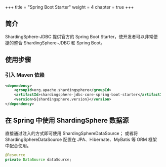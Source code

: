 +++
title = "Spring Boot Starter"
weight = 4
chapter = true
+++

## 简介

ShardingSphere-JDBC 提供官方的 Spring Boot Starter，使开发者可以非常便捷的整合 ShardingSphere-JDBC 和 Spring Boot。

## 使用步骤

### 引入 Maven 依赖

```xml
<dependency>
    <groupId>org.apache.shardingsphere</groupId>
    <artifactId>shardingsphere-jdbc-core-spring-boot-starter</artifactId>
    <version>${shardingsphere.version}</version>
</dependency>
```

## 在 Spring 中使用 ShardingSphere 数据源

直接通过注入的方式即可使用 ShardingSphereDataSource；
或者将 ShardingSphereDataSource 配置在 JPA、Hibernate、MyBatis 等 ORM 框架中配合使用。

```java
@Resource
private DataSource dataSource;
```
